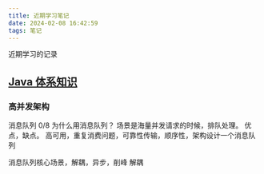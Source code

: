 ```yaml
---
title: 近期学习笔记
date: 2024-02-08 16:42:59
tags: 笔记
---
```

近期学习的记录

## [Java 体系知识](https://pdai.tech/)
### 高并发架构
消息队列 0/8
为什么用消息队列？ 场景是海量并发请求的时候，排队处理。
优点，缺点。
高可用，重复消费问题，可靠性传输，顺序性，架构设计一个消息队列

消息队列核心场景，解耦，异步，削峰
解耦